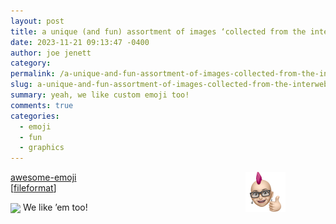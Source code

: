 ```yaml
---
layout: post
title: a unique (and fun) assortment of images ‘collected from the interwebs’
date: 2023-11-21 09:13:47 -0400
author: joe jenett
category: 
permalink: /a-unique-and-fun-assortment-of-images-collected-from-the-interwebs/
slug: a-unique-and-fun-assortment-of-images-collected-from-the-interwebs
summary: yeah, we like custom emoji too!
comments: true
categories:
  - emoji
  - fun
  - graphics
---
```

<p>
<img src="/images/snipe-approved.png" title="Snipe, the collection’s creator likes ’em"  alt="snipe-approved" width="64" style="position:relative;float:right;margin:0 64px 0 6px;width:64px;"><a href="snipe-approved.png" title=""></a><a title="GitHub - snipe/awesome-emoji" href="https://github.com/snipe/awesome-emoji/">awesome-emoji</a>
<br>[<a href="https://pinboard.in/u:fileformat">fileformat</a>]
</p>
<p>
<img src="https://iwebthings.joejenett.com/images/newguy.png" width="36" style="vertical-align:middle;">  We like ’em too! 
</p>

<a href="https://brid.gy/publish/mastodon"></a>